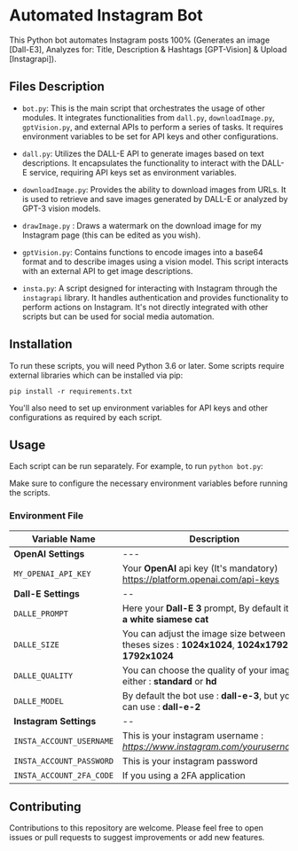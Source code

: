 # Automated Instagram Bot

 This Python bot automates Instagram posts 100% (Generates an image [Dall-E3], Analyzes for: Title, Description & Hashtags [GPT-Vision] & Upload [Instagrapi]).

## Files Description

- `bot.py`: This is the main script that orchestrates the usage of other modules. It integrates functionalities from `dall.py`, `downloadImage.py`, `gptVision.py`, and external APIs to perform a series of tasks. It requires environment variables to be set for API keys and other configurations.

- `dall.py`: Utilizes the DALL-E API to generate images based on text descriptions. It encapsulates the functionality to interact with the DALL-E service, requiring API keys set as environment variables.

- `downloadImage.py`: Provides the ability to download images from URLs. It is used to retrieve and save images generated by DALL-E or analyzed by GPT-3 vision models.

- `drawImage.py` : Draws a watermark on the download image for my Instagram page (this can be edited as you wish).

- `gptVision.py`: Contains functions to encode images into a base64 format and to describe images using a vision model. This script interacts with an external API to get image descriptions.

- `insta.py`: A script designed for interacting with Instagram through the `instagrapi` library. It handles authentication and provides functionality to perform actions on Instagram. It's not directly integrated with other scripts but can be used for social media automation.

## Installation

To run these scripts, you will need Python 3.6 or later. Some scripts require external libraries which can be installed via pip:

```
pip install -r requirements.txt
```


You'll also need to set up environment variables for API keys and other configurations as required by each script.

## Usage

Each script can be run separately. For example, to run `python bot.py`:


Make sure to configure the necessary environment variables before running the scripts.

### Environment File

| Variable Name | Description |
| --- | --- |
| **OpenAI Settings** | --- |
| `MY_OPENAI_API_KEY` | Your **OpenAI** api key (It's mandatory) https://platform.openai.com/api-keys |
| **Dall-E Settings** | -- |
| `DALLE_PROMPT` | Here your **Dall-E 3** prompt, By default it's : __a white siamese cat__ |
| `DALLE_SIZE` | You can adjust the image size between theses sizes : **1024x1024**, **1024x1792** & **1792x1024**|
| `DALLE_QUALITY` |  You can choose the quality of your image, either : **standard** or **hd** |
| `DALLE_MODEL` | By default the bot use : **dall-e-3**, but you can use : **dall-e-2** |
| **Instagram Settings** | -- |
| `INSTA_ACCOUNT_USERNAME` | This is your instagram username : *https://www.instagram.com/yourusername/* |
| `INSTA_ACCOUNT_PASSWORD` | This is your instagram password |
| `INSTA_ACCOUNT_2FA_CODE` | If you using a 2FA application |

## Contributing

Contributions to this repository are welcome. Please feel free to open issues or pull requests to suggest improvements or add new features.
